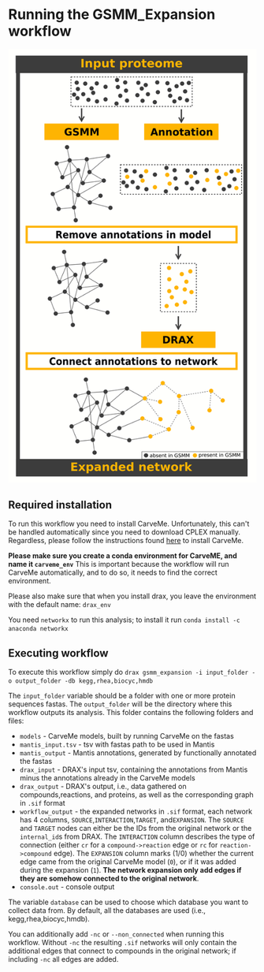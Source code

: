 # Running the GSMM_Expansion workflow

![overview](case_study1.png)


## Required installation

To run this workflow you need to install CarveMe. Unfortunately, this can't be handled automatically since you need to download CPLEX manually.
Regardless, please follow the instructions found [here](https://carveme.readthedocs.io/en/latest/installation.html) to install CarveMe.

**Please make sure you create a conda environment for CarveME, and name it `carveme_env`**
This is important because the workflow will run CarveMe automatically, and to do so, it needs to find the correct environment.

Please also make sure that when you install drax, you leave the environment with the default name: `drax_env`

You need `networkx` to run this analysis; to install it run `conda install -c anaconda networkx` 

## Executing workflow

To execute this workflow simply do `drax gsmm_expansion -i input_folder -o output_folder -db kegg,rhea,biocyc,hmdb`

The `input_folder` variable should be a folder with one or more protein sequences fastas. 
The `output_folder` will be the directory where this workflow outputs its analysis. This folder contains the following folders and files:
- `models` - CarveMe models, built by running CarveMe on the fastas
- `mantis_input.tsv` - tsv with fastas path to be used in Mantis
- `mantis_output` - Mantis annotations, generated by functionally annotated the fastas
- `drax_input` - DRAX's input tsv, containing the annotations from Mantis minus the annotations already in the CarveMe models
- `drax_output` - DRAX's output, i.e., data gathered on compounds,reactions, and proteins, as well as the corresponding graph in `.sif` format 
- `workflow_output` - the expanded networks in `.sif` format, each network has 4 columns, `SOURCE`,`INTERACTION`,`TARGET`, and`EXPANSION`. The `SOURCE` and `TARGET` nodes can either be the IDs from the original network or the `internal_id`s from DRAX. The `INTERACTION` column describes the type of connection (either `cr` for a `compound->reaction` edge or `rc` for `reaction->compound` edge). The `EXPANSION` column marks (1/0) whether the current edge came from the original CarveMe model (`0`), or if it was added during the expansion (`1`). **The network expansion only add edges if they are somehow connected to the original network**.
- `console.out` - console output

The variable `database` can be used to choose which database you want to collect data from. By default, all the databases are used (i.e., kegg,rhea,biocyc,hmdb).

You can additionally add `-nc` or `--non_connected` when running this workflow. Without `-nc` the resulting `.sif` networks will only contain the additional edges that connect to compounds in the original network; if including `-nc` all edges are added.